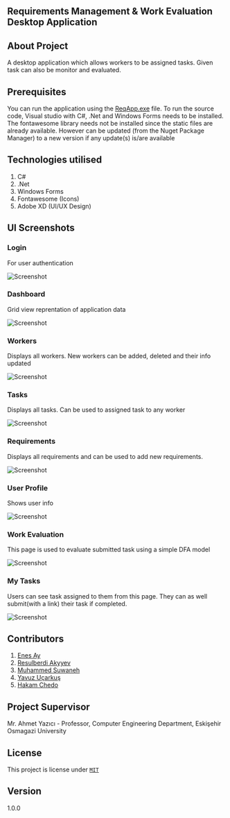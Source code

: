 ## Requirements Management & Work Evaluation Desktop Application

## About Project

A desktop application which allows workers to be assigned tasks. Given task can also be monitor and evaluated. 

## Prerequisites

You can run the application using the [ReqApp.exe](ReqApp/bin/Debug/) file. To run the source code, Visual studio with C#, .Net and
Windows Forms needs to be installed. The fontawesome library needs not be installed since the static files are already available. However
can be updated (from the Nuget Package Manager) to a new version if any update(s) is/are available

## Technologies utilised

1. C#
2. .Net 
3. Windows Forms
4. Fontawesome (Icons)
5. Adobe XD (UI/UX Design)

## UI Screenshots

### Login 

For user authentication

![Screenshot](Screenshots/Login.png)

### Dashboard

Grid view reprentation of application data

![Screenshot](Screenshots/Dashboard.png)

### Workers 

Displays all workers. New workers can be added, deleted and their info updated

![Screenshot](Screenshots/Workers.png)

### Tasks

Displays all tasks. Can be used to assigned task to any worker

![Screenshot](Screenshots/Tasks.png)

### Requirements 

Displays all requirements and can be used to add new requirements.

![Screenshot](Screenshots/Requirements.png)

### User Profile

Shows user info

![Screenshot](Screenshots/Profile.png)

### Work Evaluation

This page is used to evaluate submitted task using a simple DFA model

![Screenshot](Screenshots/Evaluation.png)

### My Tasks

Users can see task assigned to them from this page. They can as well submit(with a link) their task if completed. 

![Screenshot](Screenshots/Requirements.png)

## Contributors

1. [Enes Ay](https://github.com/nsi-cyber) 
2. [Resulberdi Akyyev](https://github.com/Reak42)
3. [Muhammed Suwaneh](https://github.com/Muhammedsuwaneh)
4. [Yavuz Uçarkuş](https://github.com/yavuzucrkss)
5. [Hakam Chedo](https://github.com/H4K4M)

## Project Supervisor

Mr. Ahmet Yazıcı - Professor, Computer Engineering Department, Eskişehir Osmagazi University

## License 

This project is license under [`MIT`](LICENSE)

## Version 
1.0.0
